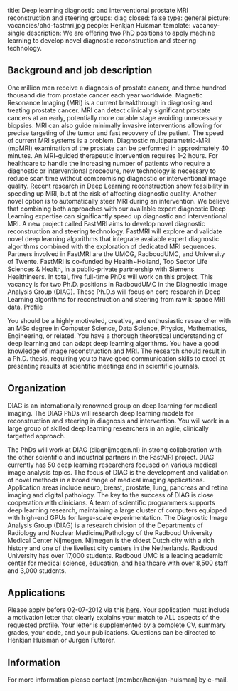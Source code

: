title: Deep learning diagnostic and interventional prostate MRI reconstruction and steering
groups: diag
closed: false
type: general 
picture: vacancies/phd-fastmri.jpg
people: Henkjan Huisman
template: vacancy-single
description: We are offering two PhD positions to apply machine learning to develop novel diagnostic reconstruction and steering technology.


## Background and job description
One million men receive a diagnosis of prostate cancer, and three hundred thousand die from prostate cancer each year worldwide. Magnetic Resonance Imaging (MRI) is a current breakthrough in diagnosing and treating prostate cancer. MRI can detect clinically significant prostate cancers at an early, potentially more curable stage avoiding unnecessary biopsies. MRI can also guide minimally invasive interventions allowing for precise targeting of the tumor and fast recovery of the patient.
The speed of current MRI systems is a problem. Diagnostic multiparametric-MRI (mpMRI) examination of the prostate can be performed in approximately 40 minutes. An MRI-guided therapeutic intervention requires 1-2 hours. For healthcare to handle the increasing number of patients who require a diagnostic or interventional procedure, new technology is necessary to reduce scan time without compromising diagnostic or interventional image quality. Recent research in Deep Learning reconstruction show feasibility in speeding up MRI, but at the risk of affecting diagnostic quality. Another novel option is to automatically steer MRI during an intervention. We believe that combining both approaches with our available expert diagnostic Deep Learning expertise can significantly speed up diagnostic and interventional MRI.
A new project called FastMRI aims to develop novel diagnostic reconstruction and steering technology. FastMRI will explore and validate novel deep learning algorithms that integrate available expert diagnostic algorithms combined with the exploration of dedicated MRI sequences. Partners involved in FastMRI are the UMCG, RadboudUMC, and University of Twente. FastMRI is co-funded by Health~Holland, Top Sector Life Sciences & Health, in a public-private partnership with Siemens Healthineers. In total, five full-time PhDs will work on this project. This vacancy is for two Ph.D. positions in RadboudUMC in the Diagnostic Image Analysis Group (DIAG). These Ph.D.s will focus on core research in Deep Learning algorithms for reconstruction and steering from raw k-space MRI data.
Profile

You should be a highly motivated, creative, and enthusiastic researcher with an MSc degree in Computer Science, Data Science, Physics, Mathematics, Engineering, or related. You have a thorough theoretical understanding of deep learning and can adapt deep learning algorithms. You have a good knowledge of image reconstruction and MRI. The research should result in a Ph.D. thesis, requiring you to have good communication skills to excel at presenting results at scientific meetings and in scientific journals.

## Organization
DIAG is an internationally renowned group on deep learning for medical imaging. The DIAG PhDs will research deep learning models for reconstruction and steering in diagnosis and intervention. You will work in a large group of skilled deep learning researchers in an agile, clinically targetted approach. 

The PhDs will work at DIAG (diagnijmegen.nl) in strong collaboration with the other scientific and industrial partners in the FastMRI project. DIAG currently has 50 deep learning researchers focused on various medical image analysis topics. The focus of DIAG is the development and validation of novel methods in a broad range of medical imaging applications. Application areas include neuro, breast, prostate, lung, pancreas and retina imaging and digital pathology. The key to the success of DIAG is close cooperation with clinicians. A team of scientific programmers supports deep learning research, maintaining a large cluster of computers equipped with high-end GPUs for large-scale experimentation. The Diagnostic Image Analysis Group (DIAG) is a research division of the Departments of Radiology and Nuclear Medicine/Pathology of the Radboud University Medical Center Nijmegen. Nijmegen is the oldest Dutch city with a rich history and one of the liveliest city centers in the Netherlands. Radboud University has over 17,000 students. Radboud UMC is a leading academic center for medical science, education, and healthcare with over 8,500 staff and 3,000 students. 

## Applications
Please apply before 02-07-2012 via this [here](https://www.radboudumc.nl/en/vacancies/98881-phd-candidate-deep-learning-diagnostic-and-interventional-prostate-mri-reconstruction-and-stee). Your application must include a motivation letter that clearly explains your match to ALL aspects of the requested profile. Your letter is supplemented by a complete CV, summary grades, your code, and your publications. Questions can be directed to Henkjan Huisman or Jurgen Futterer.


## Information
For more information please contact [member/henkjan-huisman] by e-mail.

